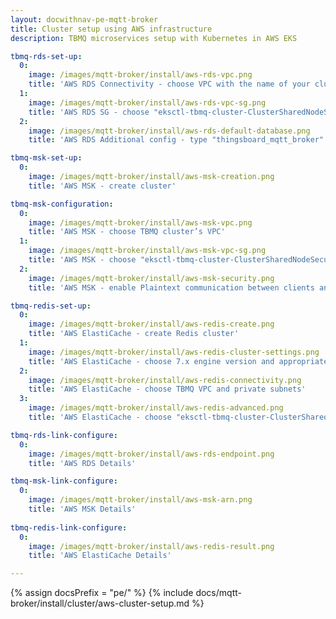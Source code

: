 ```yaml
---
layout: docwithnav-pe-mqtt-broker
title: Cluster setup using AWS infrastructure
description: TBMQ microservices setup with Kubernetes in AWS EKS

tbmq-rds-set-up:
  0:
    image: /images/mqtt-broker/install/aws-rds-vpc.png
    title: 'AWS RDS Connectivity - choose VPC with the name of your cluster'
  1:
    image: /images/mqtt-broker/install/aws-rds-vpc-sg.png
    title: 'AWS RDS SG - choose "eksctl-tbmq-cluster-ClusterSharedNodeSecurityGroup-*" security group'
  2:
    image: /images/mqtt-broker/install/aws-rds-default-database.png
    title: 'AWS RDS Additional config - type "thingsboard_mqtt_broker" for the initial database name'

tbmq-msk-set-up:
  0:
    image: /images/mqtt-broker/install/aws-msk-creation.png
    title: 'AWS MSK - create cluster'

tbmq-msk-configuration:
  0:
    image: /images/mqtt-broker/install/aws-msk-vpc.png
    title: 'AWS MSK - choose TBMQ cluster’s VPC'
  1:
    image: /images/mqtt-broker/install/aws-msk-vpc-sg.png
    title: 'AWS MSK - choose "eksctl-tbmq-cluster-ClusterSharedNodeSecurityGroup-*" security group'
  2:
    image: /images/mqtt-broker/install/aws-msk-security.png
    title: 'AWS MSK - enable Plaintext communication between clients and brokers'

tbmq-redis-set-up:
  0:
    image: /images/mqtt-broker/install/aws-redis-create.png
    title: 'AWS ElastiCache - create Redis cluster'
  1:
    image: /images/mqtt-broker/install/aws-redis-cluster-settings.png
    title: 'AWS ElastiCache - choose 7.x engine version and appropriate Node type'
  2:
    image: /images/mqtt-broker/install/aws-redis-connectivity.png
    title: 'AWS ElastiCache - choose TBMQ VPC and private subnets'  
  3:
    image: /images/mqtt-broker/install/aws-redis-advanced.png
    title: 'AWS ElastiCache - choose "eksctl-tbmq-cluster-ClusterSharedNodeSecurityGroup-*" security group'

tbmq-rds-link-configure:
  0:
    image: /images/mqtt-broker/install/aws-rds-endpoint.png
    title: 'AWS RDS Details'

tbmq-msk-link-configure:
  0:
    image: /images/mqtt-broker/install/aws-msk-arn.png
    title: 'AWS MSK Details'
    
tbmq-redis-link-configure:
  0:
    image: /images/mqtt-broker/install/aws-redis-result.png
    title: 'AWS ElastiCache Details'

---
```


{% assign docsPrefix = "pe/" %}
{% include docs/mqtt-broker/install/cluster/aws-cluster-setup.md %}